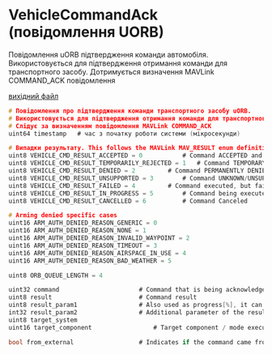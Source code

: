 # VehicleCommandAck (повідомлення UORB)

Повідомлення uORB підтвердження команди автомобіля. Використовується для підтвердження отримання команди для транспортного засобу. Дотримується визначення MAVLink COMMAND_ACK повідомлення

[вихідний файл](https://github.com/PX4/PX4-Autopilot/blob/release/1.15/msg/VehicleCommandAck.msg)

```c
# Повідомлення про підтвердження команди транспортного засобу uORB.
# Використовується для підтвердження отримання команди для транспортного засобу.
# Слідує за визначенням повідомлення MAVLink COMMAND_ACK
uint64 timestamp   # час з початку роботи системи (мікросекунди)

# Випадки результату. This follows the MAVLink MAV_RESULT enum definition
uint8 VEHICLE_CMD_RESULT_ACCEPTED = 0           # Command ACCEPTED and EXECUTED |
uint8 VEHICLE_CMD_RESULT_TEMPORARILY_REJECTED = 1   # Command TEMPORARY REJECTED/DENIED |
uint8 VEHICLE_CMD_RESULT_DENIED = 2         # Command PERMANENTLY DENIED |
uint8 VEHICLE_CMD_RESULT_UNSUPPORTED = 3        # Command UNKNOWN/UNSUPPORTED |
uint8 VEHICLE_CMD_RESULT_FAILED = 4         # Command executed, but failed |
uint8 VEHICLE_CMD_RESULT_IN_PROGRESS = 5        # Command being executed |
uint8 VEHICLE_CMD_RESULT_CANCELLED = 6          # Command Canceled

# Arming denied specific cases
uint16 ARM_AUTH_DENIED_REASON_GENERIC = 0
uint16 ARM_AUTH_DENIED_REASON_NONE = 1
uint16 ARM_AUTH_DENIED_REASON_INVALID_WAYPOINT = 2
uint16 ARM_AUTH_DENIED_REASON_TIMEOUT = 3
uint16 ARM_AUTH_DENIED_REASON_AIRSPACE_IN_USE = 4
uint16 ARM_AUTH_DENIED_REASON_BAD_WEATHER = 5

uint8 ORB_QUEUE_LENGTH = 4

uint32 command                      # Command that is being acknowledged
uint8 result                        # Command result
uint8 result_param1                 # Also used as progress[%], it can be set with the reason why the command was denied, or the progress percentage when result is MAV_RESULT_IN_PROGRESS
int32 result_param2                 # Additional parameter of the result, example: which parameter of MAV_CMD_NAV_WAYPOINT caused it to be denied.
uint8 target_system
uint16 target_component                 # Target component / mode executor

bool from_external                  # Indicates if the command came from an external source

```
